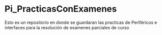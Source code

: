# Pi_PracticasConExamenes
Esto es un repositorio en donde se guardaran las practicas de Periféricos e interfaces para la resolución de examenes parciales de curso
